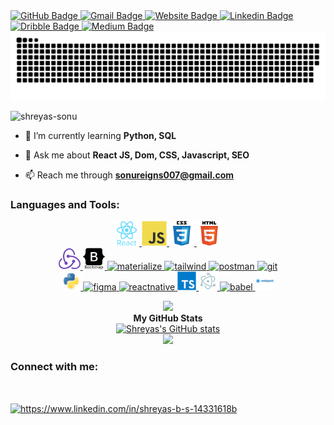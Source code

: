 <a href="https://github.com/Shreyas-sonu" title="Don't think me as stupid just because i am givng github link inside github (that is to increase profile view counts...😜)" target="_blank">
  <img src="https://img.shields.io/badge/-@Shreyas--sonu-%23181717?style=flat&logo=github" alt="GitHub Badge">
</a>
<a href="mailto:sonureigns007@gmail.com" target="_blank">
  <img src="https://img.shields.io/badge/-sonureigns007@gmail.com-c14438?style=flat&logo=Gmail&logoColor=white&link=mailto:sonureigns007@gmail.com" alt="Gmail Badge">
</a>

<a href="https://shreyas-sonu.github.io/portfolio/" target="new">
  <img src="https://img.shields.io/website?color=0ab9e6&style=flat&logo=Internet&up_message=Portfolio&url=https://shreyas-sonu.github.io/portfolio/" alt="Website Badge">
</a>

<a href="https://www.linkedin.com/in/shreyas-b-s-14331618b" target="_blank">
  <img src="https://img.shields.io/badge/-@shreyasBS-blue?style=flat&logo=Linkedin&logoColor=white&link=https://www.linkedin.com/in/shreyas-b-s-14331618b" alt="Linkedin Badge">
</a>

<a href="https://dribbble.com/shreyas-sonu" target="_blank">
  <img src="https://img.shields.io/badge/-shreyas--sonu-E64785?style=flat&logo=dribbble&logoColor=white&link=https://www.linkedin.com/in/shreyas-b-s-14331618b" alt="Dribble Badge">
</a>

<a href="https://medium.com/@shreyas-sonu" target="_blank">
  <img src="https://img.shields.io/badge/-@shreyas--sonu-080808?style=flat&logo=medium&logoColor=white&link=https://www.linkedin.com/in/shreyas-b-s-14331618b" alt="Medium Badge">
</a>
<picture>
 <source media="(prefers-color-scheme: dark)" srcset="./snake-dark.svg">
 <img alt="snake!" src="./snake.svg">
</picture>

<p align="left"> <img src="https://komarev.com/ghpvc/?username=shreyas-sonu&label=Profile%20views&color=0e75b6&style=flat" alt="shreyas-sonu" /> </p>

- 🌱 I’m currently learning **Python, SQL**

- 💬 Ask me about **React JS, Dom, CSS, Javascript, SEO**

- 📫 Reach me through **sonureigns007@gmail.com**

<h3 align="left">Languages and Tools:</h3>
<p align="center">
  <a href="https://reactjs.org/" target="_blank" rel="noreferrer">
    <img
      src="https://raw.githubusercontent.com/devicons/devicon/master/icons/react/react-original-wordmark.svg"
      alt="react"
      width="40"
      height="40"
    />
  </a>
  <a
    href="https://developer.mozilla.org/en-US/docs/Web/JavaScript"
    target="_blank"
    rel="noreferrer"
  >
    <img
      src="https://raw.githubusercontent.com/devicons/devicon/master/icons/javascript/javascript-original.svg"
      alt="javascript"
      width="40"
      height="40"
    />
  </a>
  <a href="https://www.w3schools.com/css/" target="_blank" rel="noreferrer">
    <img
      src="https://raw.githubusercontent.com/devicons/devicon/master/icons/css3/css3-original-wordmark.svg"
      alt="css3"
      width="40"
      height="40"
    />
  </a>
  <a href="https://www.w3.org/html/" target="_blank" rel="noreferrer">
    <img
      src="https://raw.githubusercontent.com/devicons/devicon/master/icons/html5/html5-original-wordmark.svg"
      alt="html5"
      width="40"
      height="40"
    />
  </a>
  <br />
  <a href="https://redux.js.org" target="_blank" rel="noreferrer">
    <img
      src="https://raw.githubusercontent.com/devicons/devicon/master/icons/redux/redux-original.svg"
      alt="redux"
      width="35"
      height="35"
    />
  </a>
  <a href="https://getbootstrap.com" target="_blank" rel="noreferrer">
    <img
      src="https://raw.githubusercontent.com/devicons/devicon/master/icons/bootstrap/bootstrap-plain-wordmark.svg"
      alt="bootstrap"
      width="35"
      height="35"
    />
  </a>
  <a href="https://mui.com/" target="_blank" rel="noreferrer">
    <img
      src="https://raw.githubusercontent.com/prplx/svg-logos/5585531d45d294869c4eaab4d7cf2e9c167710a9/svg/materialize.svg"
      alt="materialize"
      width="35"
      height="35"
    />
  </a>
  <a href="https://tailwindcss.com/" target="_blank" rel="noreferrer">
    <img
      src="https://www.vectorlogo.zone/logos/tailwindcss/tailwindcss-icon.svg"
      alt="tailwind"
      width="35"
      height="35"
    />
  </a>
  <a href="https://postman.com" target="_blank" rel="noreferrer">
    <img
      src="https://www.vectorlogo.zone/logos/getpostman/getpostman-icon.svg"
      alt="postman"
      width="35"
      height="35"
    />
  </a>
  <a href="https://git-scm.com/" target="_blank" rel="noreferrer">
    <img
      src="https://www.vectorlogo.zone/logos/git-scm/git-scm-icon.svg"
      alt="git"
      width="35"
      height="35"
    />
  </a>
  <br />
  <a href="https://www.python.org" target="_blank" rel="noreferrer">
    <img
      src="https://raw.githubusercontent.com/devicons/devicon/master/icons/python/python-original.svg"
      alt="python"
      width="30"
      height="30"
    />
  </a>
  <a href="https://www.figma.com/" target="_blank" rel="noreferrer">
    <img
      src="https://www.vectorlogo.zone/logos/figma/figma-icon.svg"
      alt="figma"
      width="30"
      height="30"
    />
  </a>
  <a href="https://reactnative.dev/" target="_blank" rel="noreferrer">
    <img
      src="https://reactnative.dev/img/header_logo.svg"
      alt="reactnative"
      width="30"
      height="30"
    />
  </a>
  <a href="https://www.typescriptlang.org/" target="_blank" rel="noreferrer">
    <img
      src="https://raw.githubusercontent.com/devicons/devicon/master/icons/typescript/typescript-original.svg"
      alt="typescript"
      width="30"
      height="30"
    />
  </a>
  <a href="https://www.electronjs.org" target="_blank" rel="noreferrer">
    <img
      src="https://raw.githubusercontent.com/devicons/devicon/master/icons/electron/electron-original.svg"
      alt="electron"
      width="30"
      height="30"
    />
  </a>
  <a href="https://babeljs.io/" target="_blank" rel="noreferrer">
    <img
      src="https://www.vectorlogo.zone/logos/babeljs/babeljs-icon.svg"
      alt="babel"
      width="30"
      height="30"
    />
  </a>
  <a href="https://webpack.js.org" target="_blank" rel="noreferrer">
    <img
      src="https://raw.githubusercontent.com/devicons/devicon/d00d0969292a6569d45b06d3f350f463a0107b0d/icons/webpack/webpack-original-wordmark.svg"
      alt="webpack"
      width="30"
      height="30"
    />
  </a>
</p>
<div align="center">
  <picture>
  <source
    srcset="https://github-readme-stats.vercel.app/api/top-langs/?username=shreyas-sonu&layout=compact&theme=dark&langs_count=8"
    media="(prefers-color-scheme: dark)"
  />
  <source
    srcset="https://github-readme-stats.vercel.app/api/top-langs/?username=shreyas-sonu&layout=compact&theme=light&langs_count=8"
    media="(prefers-color-scheme: light), (prefers-color-scheme: no-preference)"
  />
  <img src="https://github-readme-stats.vercel.app/api?username=anuraghazra&show_icons=true" />
</picture>
<br><b>My GitHub Stats</b><br>
<a href="http://www.github.com/Shreyas-sonu"><img src="https://github-readme-stats.vercel.app/api?username=Shreyas-sonu&show_icons=true&hide=issues&count_private=true&title_color=0891b2&text_color=ffffff&icon_color=0891b2&bg_color=1c1917&hide_border=true&show_icons=true" alt="Shreyas's GitHub stats" /></a><br>
<a href="http://www.github.com/Shreyas-sonu"><img src="https://github-readme-streak-stats.herokuapp.com/?user=Shreyas-sonu&stroke=ffffff&background=1c1917&ring=0891b2&fire=0891b2&currStreakNum=ffffff&currStreakLabel=0891b2&sideNums=ffffff&sideLabels=ffffff&dates=ffffff&hide_border=true" /></a>
</a>
</div>
<h3 align="left">Connect with me:</h3><br>
<p align="left">
<a href="https://linkedin.com/in/https://www.linkedin.com/in/shreyas-b-s-14331618b" target="blank"><img align="center" src="https://raw.githubusercontent.com/rahuldkjain/github-profile-readme-generator/master/src/images/icons/Social/linked-in-alt.svg" alt="https://www.linkedin.com/in/shreyas-b-s-14331618b" height="30" width="40" /></a>
</p>

